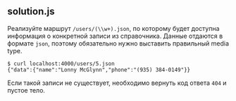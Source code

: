 ## solution.js

Реализуйте маршрут `/users/(\\w+).json`, по которому будет доступна информация о конкретной записи из справочника. Данные отдаются в формате `json`, поэтому обязательно нужно выставить правильный media type.

```
$ curl localhost:4000/users/5.json
{"data":{"name":"Lonny McGlynn","phone":"(935) 384-0149"}}
```

Если такой записи не существует, необходимо вернуть код ответа `404` и пустое тело.
